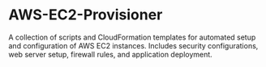# AWS-EC2-Provisioner
A collection of scripts and CloudFormation templates for automated setup and configuration of AWS EC2 instances. Includes security configurations, web server setup, firewall rules, and application deployment.
